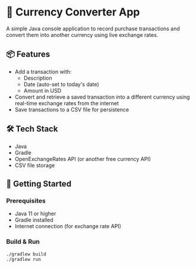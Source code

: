 # 💱 Currency Converter App

A simple Java console application to record purchase transactions and convert them into another currency using live exchange rates.

## 📦 Features

- Add a transaction with:
  - Description
  - Date (auto-set to today's date)
  - Amount in USD
- Convert and retrieve a saved transaction into a different currency using real-time exchange rates from the internet
- Save transactions to a CSV file for persistence

## 🛠️ Tech Stack

- Java
- Gradle
- OpenExchangeRates API (or another free currency API)
- CSV file storage

## 🚀 Getting Started

### Prerequisites

- Java 11 or higher
- Gradle installed
- Internet connection (for exchange rate API)

### Build & Run

```bash
./gradlew build
./gradlew run
